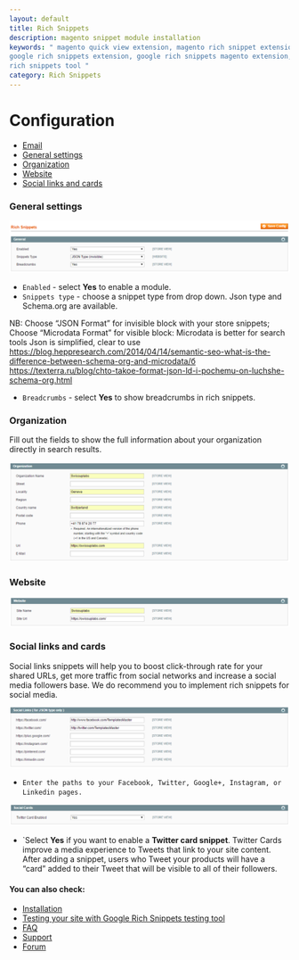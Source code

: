 ```yaml
---
layout: default
title: Rich Snippets
description: magento snippet module installation
keywords: " magento quick view extension, magento rich snippet extension, magento
google rich snippets extension, google rich snippets magento extension, google
rich snippets tool "
category: Rich Snippets
---
```


# Configuration

-   [Email](#email)
-   [General settings](#general-settings)
-	[Organization](#organization)
-	[Website](#website)
-	[Social links and cards](#social-links-and-cards)

### General settings

![General settings](/images/m1/extensions/rich-snippet/general.png)

-	`Enabled` - select **Yes** to enable a module.
-	`Snippets type` - choose a snippet type from drop down. Json type and Schema.org are available.

NB: Choose “JSON Format” for invisible block with your store snippets;
Choose “Microdata Format” for visible block:
Microdata is better for search tools
Json is simplified, clear to use
https://blog.heppresearch.com/2014/04/14/semantic-seo-what-is-the-difference-between-schema-org-and-microdata/б
https://texterra.ru/blog/chto-takoe-format-json-ld-i-pochemu-on-luchshe-schema-org.html

-	`Breadcrumbs` - select **Yes** to show breadcrumbs in rich snippets.

### Organization

Fill out the fields to show the full information about your organization directly in search results.

![Organization snippets](/images/m1/extensions/rich-snippet/organization.png)

### Website

![Website snippets](/images/m1/extensions/rich-snippet/website.png) 

### Social links and cards

Social links snippets will help you to boost click-through rate for your shared URLs, get more traffic from social networks and increase a social media followers base. We do recommend you to implement rich snippets for social media.

![Social media snippets](/images/m1/extensions/rich-snippet/social-links.png)

-	`Enter the paths to your Facebook, Twitter, Google+, Instagram, or Linkedin pages.`

![Social media snippets](/images/m1/extensions/rich-snippet/social-card.png)

-	`Select **Yes** if you want to enable a **Twitter card snippet**. Twitter Cards improve a media experience to Tweets that link to your site content. After adding a snippet, users who Tweet your products will have a “card” added to their Tweet that will be visible to all of their followers.

#### You can also check:

*   [Installation](../installation/)
*   [Testing your site with Google Rich Snippets testing tool](../testing/)
*	[FAQ](../faq/)
*   [Support](https://swissuplabs.com/contacts/)
*   [Forum](https://swissuplabs.com/magento-forum/)
